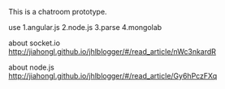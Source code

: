 This is a chatroom prototype.

use 
1.angular.js 
2.node.js
3.parse
4.mongolab

about socket.io
http://jiahongl.github.io/jhlblogger/#/read_article/nWc3nkardR

about node.js
http://jiahongl.github.io/jhlblogger/#/read_article/Gy6hPczFXq
